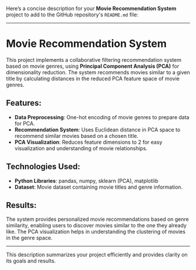 Here’s a concise description for your **Movie Recommendation System** project to add to the GitHub repository's `README.md` file:

---

# Movie Recommendation System

This project implements a collaborative filtering recommendation system based on movie genres, using **Principal Component Analysis (PCA)** for dimensionality reduction. The system recommends movies similar to a given title by calculating distances in the reduced PCA feature space of movie genres.

## Features:
- **Data Preprocessing**: One-hot encoding of movie genres to prepare data for PCA.
- **Recommendation System**: Uses Euclidean distance in PCA space to recommend similar movies based on a chosen title.
- **PCA Visualization**: Reduces feature dimensions to 2 for easy visualization and understanding of movie relationships.

## Technologies Used:
- **Python Libraries**: pandas, numpy, sklearn (PCA), matplotlib
- **Dataset**: Movie dataset containing movie titles and genre information.

## Results:
The system provides personalized movie recommendations based on genre similarity, enabling users to discover movies similar to the one they already like. The PCA visualization helps in understanding the clustering of movies in the genre space.

---

This description summarizes your project efficiently and provides clarity on its goals and results.
